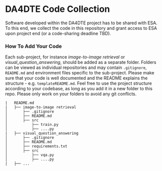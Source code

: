 # DA4DTE Code Collection

Software developed within the DA4DTE project has to be shared with ESA. To this end, we collect the code in this repository and grant access to ESA upon project end (or a code-sharing deadline TBD).

### How To Add Your Code

Each sub-project, for instance _image-to-image retrieval_ or _visual_question_answering_, should be added as a separate folder. Folders can be viewed as individual repositories and may contain `.gitignore`, `README.md` and environment files specific to the sub-project. Please make sure that your code is well documented and the README explains the structure - e.g. `templateREADME.md`. Feel free to use the project structure according to your codebase, as long as you add it in a new folder to this repo. Please only work on your folders to avoid any git conflicts.

```
|   README.md
|   ├── image-to-image retrieval
│       ├── .gitignore
│       ├── README.md
│       ├── src
│           ├── train.py
│           ├── ....py
|   ├── visual_question_answering
│       ├── .gitignore
│       ├── README.md
│       ├── requirements.txt
│       ├── src
│           ├── vqa.py
│           ├── ....py
|   ├── ...
```


